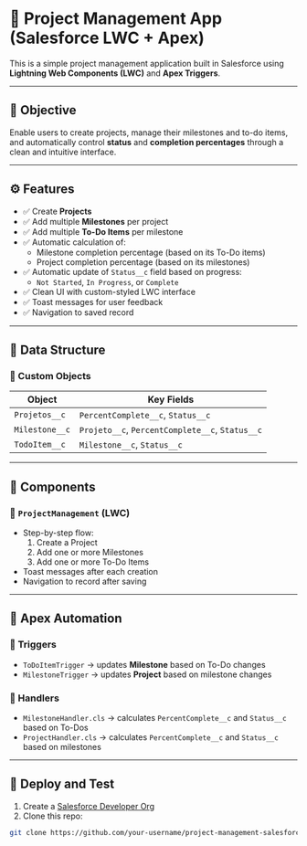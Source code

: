 # 🚀 Project Management App (Salesforce LWC + Apex)

This is a simple project management application built in Salesforce using **Lightning Web Components (LWC)** and **Apex Triggers**.

---

## 📌 Objective

Enable users to create projects, manage their milestones and to-do items, and automatically control **status** and **completion percentages** through a clean and intuitive interface.

---

## ⚙️ Features

- ✅ Create **Projects**
- ✅ Add multiple **Milestones** per project
- ✅ Add multiple **To-Do Items** per milestone
- ✅ Automatic calculation of:
  - Milestone completion percentage (based on its To-Do items)
  - Project completion percentage (based on its milestones)
- ✅ Automatic update of `Status__c` field based on progress:
  - `Not Started`, `In Progress`, or `Complete`
- ✅ Clean UI with custom-styled LWC interface
- ✅ Toast messages for user feedback
- ✅ Navigation to saved record

---

## 🧠 Data Structure

### 📂 Custom Objects
| Object            | Key Fields                              |
|------------------|-------------------------------------------|
| `Projetos__c`     | `PercentComplete__c`, `Status__c`         |
| `Milestone__c`    | `Projeto__c`, `PercentComplete__c`, `Status__c` |
| `TodoItem__c`     | `Milestone__c`, `Status__c`               |

---

## 🧩 Components

### 🔹 `ProjectManagement` (LWC)
- Step-by-step flow:
  1. Create a Project
  2. Add one or more Milestones
  3. Add one or more To-Do Items
- Toast messages after each creation
- Navigation to record after saving

---

## 🧠 Apex Automation

### 🔸 Triggers

- `ToDoItemTrigger` → updates **Milestone** based on To-Do changes
- `MilestoneTrigger` → updates **Project** based on milestone changes

### 🔸 Handlers

- `MilestoneHandler.cls` → calculates `PercentComplete__c` and `Status__c` based on To-Dos
- `ProjectHandler.cls` → calculates `PercentComplete__c` and `Status__c` based on milestones

---

## 🚀 Deploy and Test

1. Create a [Salesforce Developer Org](https://developer.salesforce.com/signup)
2. Clone this repo:
```bash
git clone https://github.com/your-username/project-management-salesforce.git

